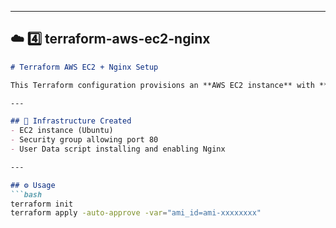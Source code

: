 
---

## ☁️ **4️⃣ terraform-aws-ec2-nginx**
```markdown
# Terraform AWS EC2 + Nginx Setup

This Terraform configuration provisions an **AWS EC2 instance** with **Nginx**, a security group for HTTP, and automated startup setup using **User Data**.

---

## 🧩 Infrastructure Created
- EC2 instance (Ubuntu)
- Security group allowing port 80
- User Data script installing and enabling Nginx

---

## ⚙️ Usage
```bash
terraform init
terraform apply -auto-approve -var="ami_id=ami-xxxxxxxx"


